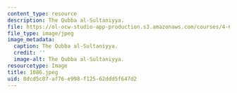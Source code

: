 ```yaml
---
content_type: resource
description: The Qubba al-Sultaniyya.
file: https://ol-ocw-studio-app-production.s3.amazonaws.com/courses/4-615-the-architecture-of-cairo-spring-2002/8dcd5c87af76e998f12562ddd5f647d2_1086.jpeg
file_type: image/jpeg
image_metadata:
  caption: The Qubba al-Sultaniyya.
  credit: ''
  image-alt: The Qubba al-Sultaniyya.
resourcetype: Image
title: 1086.jpeg
uid: 8dcd5c87-af76-e998-f125-62ddd5f647d2
---
```

